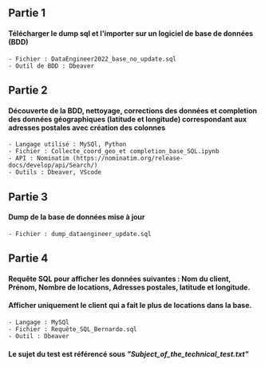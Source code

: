 ## **Partie 1**  
#### Télécharger le dump sql et l'importer sur un logiciel de base de données (BDD)  
    - Fichier : DataEngineer2022_base_no_update.sql
    - Outil de BDD : Dbeaver 
  
## **Partie 2**  
#### Découverte de la BDD, nettoyage, corrections des données et completion des données géographiques (latitude et longitude) correspondant aux adresses postales avec création des colonnes  
    - Langage utilisé : MySQl, Python
    - Fichier : Collecte_coord_geo_et completion_base_SQL.ipynb
    - API : Nominatim (https://nominatim.org/release-docs/develop/api/Search/)
    - Outils : Dbeaver, VScode
  
## **Partie 3**  
#### Dump de la base de données mise à jour  
    - Fichier : dump_dataengineer_update.sql

  
## **Partie 4**  
#### Requête SQL pour afficher les données suivantes : Nom du client, Prénom, Nombre de locations, Adresses postales, latitude et longitude.
#### Afficher uniquement le client qui a fait le plus de locations dans la base.  
    - Langage : MySQl
    - Fichier : Requête_SQL_Bernardo.sql
    - Outil : Dbeaver 

  
    
#### Le sujet du test est référencé sous *"Subject_of_the_technical_test.txt"*
